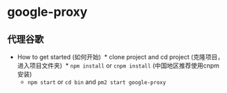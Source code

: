 # google-proxy
## 代理谷歌

* How to get started (如何开始)
  * clone project and cd project (克隆项目，进入项目文件夹)
  * `npm install` or `cnpm install` (中国地区推荐使用cnpm安装)
  * `npm start` or `cd bin` and `pm2 start google-proxy`

